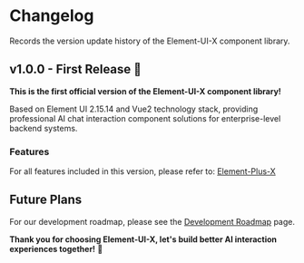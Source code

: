 # Changelog

Records the version update history of the Element-UI-X component library.

## v1.0.0 - First Release 🎉

**This is the first official version of the Element-UI-X component library!**

Based on Element UI 2.15.14 and Vue2 technology stack, providing professional AI chat interaction component solutions for enterprise-level backend systems.

### Features

For all features included in this version, please refer to: [Element-Plus-X](https://element-plus-x.com/)

## Future Plans

For our development roadmap, please see the [Development Roadmap](/roadmap/) page.

**Thank you for choosing Element-UI-X, let's build better AI interaction experiences together!** 🚀

